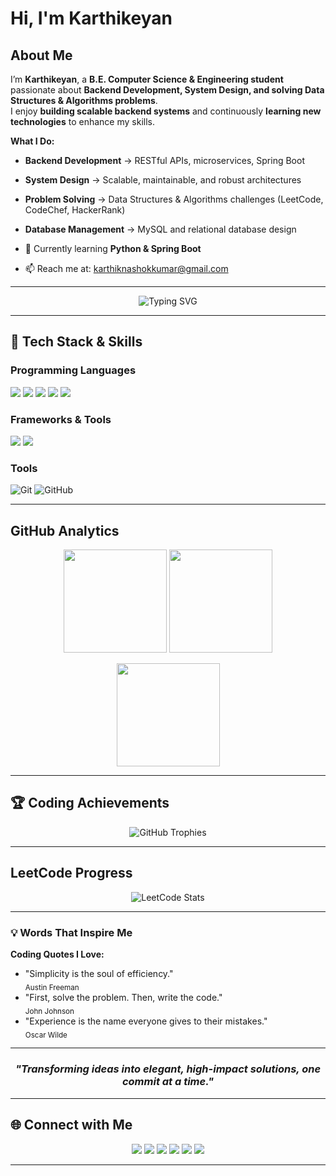 # Hi, I'm Karthikeyan


## About Me

I’m **Karthikeyan**, a **B.E. Computer Science & Engineering student** passionate about **Backend Development, System Design, and solving Data Structures & Algorithms problems**.  
I enjoy **building scalable backend systems** and continuously **learning new technologies** to enhance my skills.  

**What I Do:**
- **Backend Development** → RESTful APIs, microservices, Spring Boot  
- **System Design** → Scalable, maintainable, and robust architectures  
- **Problem Solving** → Data Structures & Algorithms challenges (LeetCode, CodeChef, HackerRank)  
- **Database Management** → MySQL and relational database design  

- 🌱 Currently learning **Python & Spring Boot**  
- 📫 Reach me at: [karthiknashokkumar@gmail.com](mailto:karthiknashokkumar@gmail.com)  

---

<div align="center">
  <img src="https://readme-typing-svg.herokuapp.com?font=Fira+Code&weight=600&size=28&duration=4000&pause=1000&color=00D4AA&center=true&vCenter=true&width=600&lines=Back-End+Developer;Building+Scalable+Projects;Java+%7C+SpringBoot;Eager+to+Learn+and+Grow" alt="Typing SVG" />
</div>

---

## 🧰 Tech Stack & Skills

### **Programming Languages**
<p align="left">
  <img src="https://img.shields.io/badge/Java-ED8B00?style=for-the-badge&logo=openjdk&logoColor=white"/>
  <img src="https://img.shields.io/badge/C%23-239120?style=for-the-badge&logo=csharp&logoColor=white"/>
  <img src="https://img.shields.io/badge/Python-3776AB?style=for-the-badge&logo=python&logoColor=white"/>
  <img src="https://img.shields.io/badge/HTML5-E34F26?style=for-the-badge&logo=html5&logoColor=white"/>
  <img src="https://img.shields.io/badge/CSS3-1572B6?style=for-the-badge&logo=css3&logoColor=white"/>
</p>

### **Frameworks & Tools**
<p align="left">
  <img src="https://img.shields.io/badge/Spring_Boot-6DB33F?style=for-the-badge&logo=spring-boot&logoColor=white"/>
  <img src="https://img.shields.io/badge/MySQL-005C84?style=for-the-badge&logo=mysql&logoColor=white"/>
</p>

### **Tools**
<p align="left">
  <img src="https://img.shields.io/badge/Git-F05032?style=for-the-badge&logo=git&logoColor=white" alt="Git"/>
  <img src="https://img.shields.io/badge/GitHub-181717?style=for-the-badge&logo=github&logoColor=white" alt="GitHub"/>
</p>

---

## GitHub Analytics

<div align="center">
<p align="center">
  <img src="https://github-readme-stats.vercel.app/api?username=karthikeyan-ashok&show_icons=true&theme=tokyonight" height="165"/>
  <img src="https://github-readme-streak-stats.herokuapp.com/?user=karthikeyan-ashok&theme=tokyonight" height="165"/>
</p>
<p align="center">
  <img src="https://github-readme-stats.vercel.app/api/top-langs/?username=karthikeyan-ashok&layout=compact&theme=tokyonight" height="165"/>
</p>
</div>

---

## 🏆 Coding Achievements

<div align="center">
  <img src="https://github-profile-trophy.vercel.app/?username=karthikeyan-ashok&theme=tokyonight&no-frame=true&no-bg=true&margin-w=4&row=2&column=4" alt="GitHub Trophies"/>
</div>

---

## **LeetCode Progress**
<div align="center">
  <img src="https://leetcard.jacoblin.cool/karthikeyan_ashokkumar?ext=contest&theme=dark&font=source_code_pro" alt="LeetCode Stats"/>
</div>

---
### 💡 Words That Inspire Me

</div>

**Coding Quotes I Love:**  
- "Simplicity is the soul of efficiency."  
  <sub>Austin Freeman</sub>
- "First, solve the problem. Then, write the code."  
  <sub>John Johnson</sub>
- "Experience is the name everyone gives to their mistakes."  
  <sub>Oscar Wilde</sub>
---

<div align="center">
  
### *"Transforming ideas into elegant, high-impact solutions, one commit at a time."*

</div>

---

## 🌐 Connect with Me

<p align="center">
<a href="https://linkedin.com/in/karthikeyan-a-b681bb280" target="_blank"><img src="https://img.shields.io/badge/LinkedIn-0077B5?style=for-the-badge&logo=linkedin&logoColor=white"/></a>
<a href="https://instagram.com/_karthii._._" target="_blank"><img src="https://img.shields.io/badge/Instagram-E4405F?style=for-the-badge&logo=instagram&logoColor=white"/></a>
<a href="https://www.codechef.com/users/karthikeyan161" target="_blank"><img src="https://img.shields.io/badge/CodeChef-333?style=for-the-badge&logo=codechef&logoColor=white"/></a>
<a href="https://www.hackerrank.com/karthikeyana161" target="_blank"><img src="https://img.shields.io/badge/HackerRank-2EC866?style=for-the-badge&logo=hackerrank&logoColor=white"/></a>
<a href="https://www.leetcode.com/karthikeyan_ashokkumar" target="_blank"><img src="https://img.shields.io/badge/LeetCode-FFA116?style=for-the-badge&logo=leetcode&logoColor=white"/></a>
<a href="https://auth.geeksforgeeks.org/user/karthikeyan_ashokkumar" target="_blank"><img src="https://img.shields.io/badge/GeeksforGeeks-0F9D58?style=for-the-badge&logo=geeksforgeeks&logoColor=white"/></a>
</p>

---

